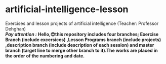 # artificial-intelligence-lesson
Exercises and lesson projects of artificial intelligence (Teacher: Professor Dehghan)<br>
***Pay attention :*** ********Hello,😊this repository includes four branches; Exercise Branch (include excersices) ,Lesson Programs branch (include projects) ,description branch (include description of each session) and master branch (target line to merge other branch to it).The works are placed in the order of  the numbering and date.********

